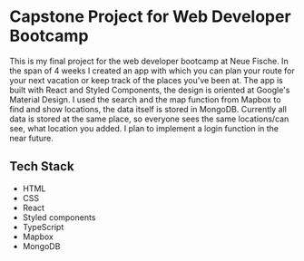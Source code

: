 # Capstone Project for Web Developer Bootcamp

This is my final project for the web developer bootcamp at Neue Fische.
In the span of 4 weeks I created an app with which you can plan your route for your next vacation or keep track of the places you've been at.
The app is built with React and Styled Components, the design is oriented at Google's Material Design. I used the search and the map function from Mapbox to find and show locations, the data itself is stored in MongoDB.
Currently all data is stored at the same place, so everyone sees the same locations/can see, what location you added. I plan to implement a login function in the near future.

## Tech Stack

- HTML
- CSS
- React
- Styled components
- TypeScript
- Mapbox
- MongoDB
